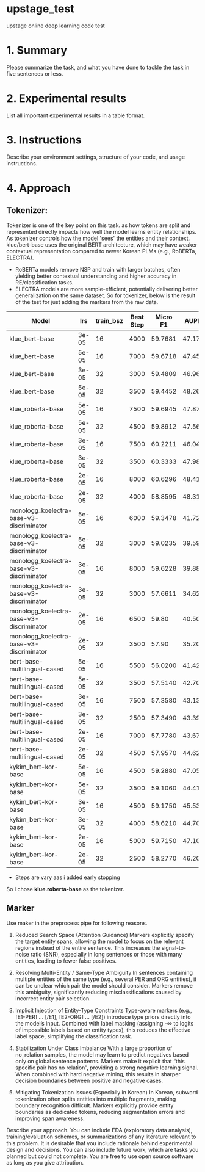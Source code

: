 # upstage_test
upstage online deep learning code test 


# 1. Summary
Please summarize the task, and what you have done to tackle the task in five sentences or less.

# 2. Experimental results
List all important experimental results in a table format.

# 3. Instructions
Describe your environment settings, structure of your code, and usage instructions.

# 4. Approach

## Tokenizer:
 Tokenizer is one of the key point on this task. 
 as how tokens are split and represented directly impacts how well the model learns entity relationships. As tokenizer controls how the model 'sees' the entities and their context.
 klue/bert-base uses the original BERT architecture, which may have weaker contextual representation compared to newer Korean PLMs (e.g., RoBERTa, ELECTRA).
   - RoBERTa models remove NSP and train with larger batches, often yielding better contextual understanding and higher accuracy in RE/classification tasks.
   - ELECTRA models are more sample-efficient, potentially delivering better generalization on the same dataset.
So for tokenizer, below is the result of the test for just adding the markers from the raw data.

| Model                                     | lrs   | train\_bsz | Best Step | Micro F1 | AUPRC   | Accuracy | Val Loss |
| ----------------------------------------- | ----- | ---------- | --------- | -------- | ------- | -------- | -------- |
| klue\_bert-base                           | 3e-05 | 16         | 4000      | 59.7681  | 47.1765 | 0.606098 | 1.287195 |
| klue\_bert-base                           | 5e-05 | 16         | 7000      | 59.6718  | 47.4565 | 0.609794 | 1.430602 |
| klue\_bert-base                           | 3e-05 | 32         | 3000      | 59.4809  | 46.9674 | 0.607330 | 1.329728 |
| klue\_bert-base                           | 5e-05 | 32         | 3500      | 59.4452  | 48.2639 | 0.608870 | 1.387745 |
| klue\_roberta-base                        | 5e-05 | 16         | 7500      | 59.6945  | 47.8759 | 0.604866 | 1.481126 |
| klue\_roberta-base                        | 5e-05 | 32         | 4500      | 59.8912  | 47.5600 | 0.614721 | 1.428611 |
| klue\_roberta-base                        | 3e-05 | 16         | 7500      | 60.2211  | 46.0446 | 0.615953 | 1.460129 |
| klue\_roberta-base                        | 3e-05 | 32         | 3500      | 60.3333  | 47.9823 | 0.615953 | 1.291947 |
| klue\_roberta-base                        | 2e-05 | 16         | 8000      | 60.6296  | 48.4109 | 0.618417 | 1.374527 |
| klue\_roberta-base                        | 2e-05 | 32         | 4000      | 58.8595  | 48.3168 | 0.607022 | 1.319022 |
| monologg\_koelectra-base-v3-discriminator | 5e-05 | 16         | 6000      | 59.3478  | 41.7290 | 0.604558 | 1.384946 |
| monologg\_koelectra-base-v3-discriminator | 5e-05 | 32         | 3000      | 59.0235  | 39.5930 | 0.607330 | 1.359320 |
| monologg\_koelectra-base-v3-discriminator | 3e-05 | 16         | 8000      | 59.6228  | 39.8815 | 0.607946 | 1.417223 |
| monologg\_koelectra-base-v3-discriminator | 3e-05 | 32         | 3000      | 57.6611  | 34.6298 | 0.588235 | 1.338130 |
|monologg\_koelectra-base-v3-discriminator  | 2e-05 | 16         | 6500       |59.80    | 40.50    | 0.6080  | 1.36 |
| monologg\_koelectra-base-v3-discriminator | 2e-05 | 32         | 3500      | 57.90    | 35.20    | 0.5900  | 1.34 |
| bert-base-multilingual-cased              | 5e-05 | 16         | 5500      | 56.0200  | 41.4280 | 0.579920 | 1.363017 |
| bert-base-multilingual-cased              | 5e-05 | 32         | 3500      | 57.5140  | 42.7060 | 0.590699 | 1.343769 |
| bert-base-multilingual-cased              | 3e-05 | 16         | 7500      | 57.3580  | 43.1300 | 0.586387 | 1.438589 |
| bert-base-multilingual-cased              | 3e-05 | 32         | 2500      | 57.3490  | 43.3980 | 0.581152 | 1.312771 |
| bert-base-multilingual-cased              | 2e-05 | 16         | 7000      | 57.7780  | 43.6700 | 0.592239 | 1.322330 |
| bert-base-multilingual-cased              | 2e-05 | 32         | 4500      | 57.9570  | 44.6230 | 0.593163 | 1.326897 |
| kykim\_bert-kor-base                      | 5e-05 | 16         | 4500      | 59.2880  | 47.0530 | 0.605482 | 1.279820 |
| kykim\_bert-kor-base                      | 5e-05 | 32         | 3500      | 59.1060  | 44.4160 | 0.606098 | 1.369532 |
| kykim\_bert-kor-base                      | 3e-05 | 16         | 4500      | 59.1750  | 45.5350 | 0.602710 | 1.268549 |
| kykim\_bert-kor-base                      | 3e-05 | 32         | 4000      | 58.6210  | 44.7010 | 0.601478 | 1.371919 |
| kykim\_bert-kor-base                      | 2e-05 | 16         | 5000      | 59.7150  | 47.1080 | 0.595627 | 1.280806 |
| kykim\_bert-kor-base                      | 2e-05 | 32         | 2500      | 58.2770  | 46.2000 | 0.592239 | 1.279668 |

* Steps are vary aas i added early stopping

So I chose **klue.roberta-base** as the tokenizer.


## Marker
Use maker in the preprocess pipe for following reasons.

1. Reduced Search Space (Attention Guidance)
    Markers explicitly specify the target entity spans, allowing the model to focus on the relevant regions instead of the entire sentence.
    This increases the signal-to-noise ratio (SNR), especially in long sentences or those with many entities, leading to fewer false positives.

2. Resolving Multi-Entity / Same-Type Ambiguity
    In sentences containing multiple entities of the same type (e.g., several PER and ORG entities), it can be unclear which pair the model should consider.
    Markers remove this ambiguity, significantly reducing misclassifications caused by incorrect entity pair selection.

3. Implicit Injection of Entity-Type Constraints
    Type-aware markers (e.g., [E1-PER] ... [/E1], [E2-ORG] ... [/E2]) introduce type priors directly into the model’s input.
    Combined with label masking (assigning -∞ to logits of impossible labels based on entity types), this reduces the effective label space, simplifying the classification task.

4. Stabilization Under Class Imbalance
    With a large proportion of no_relation samples, the model may learn to predict negatives based only on global sentence patterns.
    Markers make it explicit that “this specific pair has no relation”, providing a strong negative learning signal.
    When combined with hard negative mining, this results in sharper decision boundaries between positive and negative cases.

5. Mitigating Tokenization Issues (Especially in Korean)
    In Korean, subword tokenization often splits entities into multiple fragments, making boundary recognition difficult.
    Markers explicitly provide entity boundaries as dedicated tokens, reducing segmentation errors and improving span awareness.


Describe your approach. You can include EDA (exploratory data analysis), training/evaluation schemes, or summarizations of any literature relevant to this problem. It is desirable that you include rationale behind experimental design and decisions. You can also include future work, which are tasks you planned but could not complete. You are free to use open source software as long as you give attribution.

